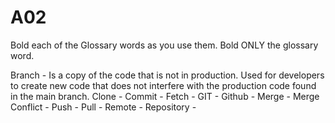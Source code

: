 # A02
Bold each of the Glossary words as you use them.  Bold ONLY the glossary word.

Branch - Is a copy of the code that is not in production. Used for developers to create new code that does not interfere with the production code found in the main branch.
Clone - 
Commit - 
Fetch - 
GIT - 
Github - 
Merge - 
Merge Conflict - 
Push - 
Pull - 
Remote - 
Repository - 
